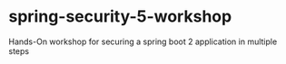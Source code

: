 # spring-security-5-workshop
Hands-On workshop for securing a spring boot 2 application in multiple steps
